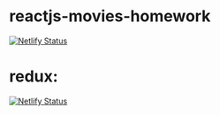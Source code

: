 # reactjs-movies-homework
[![Netlify Status](https://api.netlify.com/api/v1/badges/c60098b3-855f-4ca4-ba62-ffd851c48940/deploy-status)](https://app.netlify.com/sites/inspiring-kalam-9ab1ae/deploys)
# redux: 
[![Netlify Status](https://api.netlify.com/api/v1/badges/b4a261fc-ecdd-497c-bb62-5466fed86e37/deploy-status)](https://app.netlify.com/sites/condescending-lovelace-f0c89f/deploys)